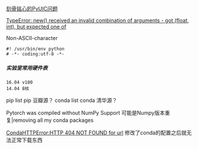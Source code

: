 [刻骨铭心的PyUIC问题](https://blog.csdn.net/qq_24185239/article/details/84307275)

[TypeError: new() received an invalid combination of arguments - got (float, int), but expected one of](https://blog.csdn.net/zhangboshen/article/details/85116367)

Non-ASCII-character 
```
#! /usr/bin/env python
# -*- coding:utf-8 -*-
```

##### 实验室常用硬件表
```
16.04 v100
14.04 8核
```
pip list
pip 豆瓣源？
conda list
conda 清华源？

Pytorch was compiled without NumPy Support
可能是Numpy版本重复|removing all my conda packages

[CondaHTTPError:HTTP 404 NOT FOUND for url](https://discuss.gluon.ai/t/topic/10332)
修改了conda的配置之后就无法正常下载东西

